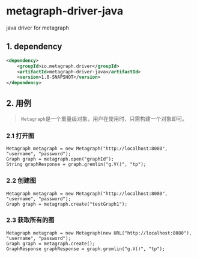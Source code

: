 # metagraph-driver-java
java driver for metagraph


## 1. dependency

```xml
<dependency>
    <groupId>io.metagraph.driver</groupId>
    <artifactId>metagraph-driver-java</artifactId>
    <version>1.0-SNAPSHOT</version>
</dependency>
```

## 2. 用例

> `Metagraph`是一个重量级对象，用户在使用时，只需构建一个对象即可。



### 2.1 打开图
```
Metagraph metagraph = new Metagraph("http://localhost:8080", "username", "password");
Graph graph = metagraph.open("graphId");
String graphResponse = graph.gremlin("g.V()", "tp");
```

### 2.2 创建图

```
Metagraph metagraph = new Metagraph("http://localhost:8080", "username", "password");
Graph graph = metagraph.create("testGraph1");
```

### 2.3 获取所有的图

```
Metagraph metagraph = new Metagraph(new URL("http://localhost:8080"), "username", "password");
Graph graph = metagraph.create();
GraphResponse graphResponse = graph.gremlin("g.V()", "tp");
```